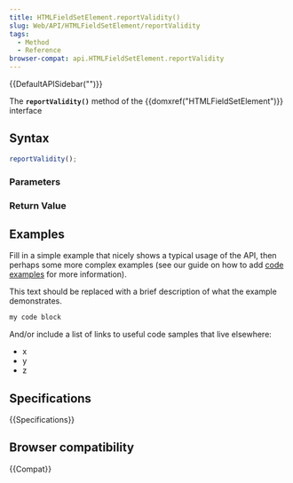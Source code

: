 ```yaml
---
title: HTMLFieldSetElement.reportValidity()
slug: Web/API/HTMLFieldSetElement/reportValidity
tags:
  - Method
  - Reference
browser-compat: api.HTMLFieldSetElement.reportValidity
---
```

{{DefaultAPISidebar("")}}

The **`reportValidity()`** method of the {{domxref("HTMLFieldSetElement")}} interface 

## Syntax

```js
reportValidity();
```

### Parameters



### Return Value



## Examples

Fill in a simple example that nicely shows a typical usage of the API, then perhaps some more complex examples (see our guide on how to add [code examples](/en-US/docs/MDN/Contribute/Structures/Code_examples) for more information).

This text should be replaced with a brief description of what the example demonstrates.

```js
my code block
```

And/or include a list of links to useful code samples that live elsewhere:

*   x
*   y
*   z

## Specifications

{{Specifications}}

## Browser compatibility

{{Compat}}

